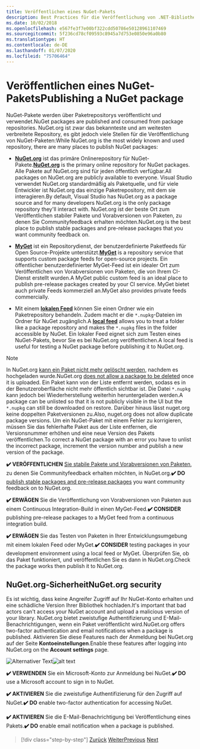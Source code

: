 ```yaml
---
title: Veröffentlichen eines NuGet-Pakets
description: Best Practices für die Veröffentlichung von .NET-Bibliotheken in NuGet.
ms.date: 10/02/2018
ms.openlocfilehash: e567fe3f7e00bf322cdd50786e50128961107469
ms.sourcegitcommit: 5f236cd78cf09593c8945a7d753e0850e96a0b80
ms.translationtype: HT
ms.contentlocale: de-DE
ms.lasthandoff: 01/07/2020
ms.locfileid: "75706464"
---
```

# <a name="publishing-a-nuget-package"></a><span data-ttu-id="f609f-103">Veröffentlichen eines NuGet-Pakets</span><span class="sxs-lookup"><span data-stu-id="f609f-103">Publishing a NuGet package</span></span>

<span data-ttu-id="f609f-104">NuGet-Pakete werden über Paketrepositorys veröffentlicht und verwendet.</span><span class="sxs-lookup"><span data-stu-id="f609f-104">NuGet packages are published and consumed from package repositories.</span></span> <span data-ttu-id="f609f-105">NuGet.org ist zwar das bekannteste und am weitesten verbreitete Repository, es gibt jedoch viele Stellen für die Veröffentlichung von NuGet-Paketen:</span><span class="sxs-lookup"><span data-stu-id="f609f-105">While NuGet.org is the most widely known and used repository, there are many places to publish NuGet packages:</span></span>

* <span data-ttu-id="f609f-106">**[NuGet.org](https://www.nuget.org/)** ist das primäre Onlinerepository für NuGet-Pakete.</span><span class="sxs-lookup"><span data-stu-id="f609f-106">**[NuGet.org](https://www.nuget.org/)** is the primary online repository for NuGet packages.</span></span> <span data-ttu-id="f609f-107">Alle Pakete auf NuGet.org sind für jeden öffentlich verfügbar.</span><span class="sxs-lookup"><span data-stu-id="f609f-107">All packages on NuGet.org are publicly available to everyone.</span></span> <span data-ttu-id="f609f-108">Visual Studio verwendet NuGet.org standardmäßig als Paketquelle, und für viele Entwickler ist NuGet.org das einzige Paketrepository, mit dem sie interagieren.</span><span class="sxs-lookup"><span data-stu-id="f609f-108">By default, Visual Studio has NuGet.org as a package source and for many developers NuGet.org is the only package repository they'll interact with.</span></span> <span data-ttu-id="f609f-109">NuGet.org ist der beste Ort zum Veröffentlichen stabiler Pakete und Vorabversionen von Paketen, zu denen Sie Communityfeedback erhalten möchten.</span><span class="sxs-lookup"><span data-stu-id="f609f-109">NuGet.org is the best place to publish stable packages and pre-release packages that you want community feedback on.</span></span>

* <span data-ttu-id="f609f-110">**[MyGet](https://myget.org/)** ist ein Repositorydienst, der benutzerdefinierte Paketfeeds für Open Source-Projekte unterstützt.</span><span class="sxs-lookup"><span data-stu-id="f609f-110">**[MyGet](https://myget.org/)** is a repository service that supports custom package feeds for open-source projects.</span></span> <span data-ttu-id="f609f-111">Ein öffentlicher benutzerdefinierter MyGet-Feed ist ein idealer Ort zum Veröffentlichen von Vorabversionen von Paketen, die von Ihrem CI-Dienst erstellt wurden.</span><span class="sxs-lookup"><span data-stu-id="f609f-111">A MyGet public custom feed is an ideal place to publish pre-release packages created by your CI service.</span></span> <span data-ttu-id="f609f-112">MyGet bietet auch private Feeds kommerziell an.</span><span class="sxs-lookup"><span data-stu-id="f609f-112">MyGet also provides private feeds commercially.</span></span>

* <span data-ttu-id="f609f-113">Mit einem **[lokalen Feed](/nuget/hosting-packages/local-feeds)** können Sie einen Ordner wie ein Paketrepository behandeln. Zudem macht er die `*.nupkg`-Dateien im Ordner für NuGet zugänglich.</span><span class="sxs-lookup"><span data-stu-id="f609f-113">A **[local feed](/nuget/hosting-packages/local-feeds)** allows you to treat a folder like a package repository and makes the `*.nupkg` files in the folder accessible by NuGet.</span></span> <span data-ttu-id="f609f-114">Ein lokaler Feed eignet sich zum Testen eines NuGet-Pakets, bevor Sie es bei NuGet.org veröffentlichen.</span><span class="sxs-lookup"><span data-stu-id="f609f-114">A local feed is useful for testing a NuGet package before publishing it to NuGet.org.</span></span>

> [!NOTE]
> <span data-ttu-id="f609f-115">In NuGet.org [kann ein Paket nicht mehr gelöscht werden](/nuget/policies/deleting-packages), nachdem es hochgeladen wurde.</span><span class="sxs-lookup"><span data-stu-id="f609f-115">NuGet.org [does not allow a package to be deleted](/nuget/policies/deleting-packages) once it is uploaded.</span></span> <span data-ttu-id="f609f-116">Ein Paket kann von der Liste entfernt werden, sodass es in der Benutzeroberfläche nicht mehr öffentlich sichtbar ist. Die Datei `*.nupkg` kann jedoch bei Wiederherstellung weiterhin heruntergeladen werden.</span><span class="sxs-lookup"><span data-stu-id="f609f-116">A package can be unlisted so that it is not publicly visible in the UI but the `*.nupkg` can still be downloaded on restore.</span></span> <span data-ttu-id="f609f-117">Darüber hinaus lässt nuget.org keine doppelten Paketversionen zu.</span><span class="sxs-lookup"><span data-stu-id="f609f-117">Also, nuget.org does not allow duplicate package versions.</span></span> <span data-ttu-id="f609f-118">Um ein NuGet-Paket mit einem Fehler zu korrigieren, müssen Sie das fehlerhafte Paket aus der Liste entfernen, die Versionsnummer erhöhen und eine neue Version des Pakets veröffentlichen.</span><span class="sxs-lookup"><span data-stu-id="f609f-118">To correct a NuGet package with an error you have to unlist the incorrect package, increment the version number and publish a new version of the package.</span></span>

<span data-ttu-id="f609f-119">**✔️ VERÖFFENTLICHEN** [Sie stabile Pakete und Vorabversionen von Paketen](/nuget/create-packages/publish-a-package), zu denen Sie Communityfeedback erhalten möchten, in NuGet.org.</span><span class="sxs-lookup"><span data-stu-id="f609f-119">**✔️ DO** [publish stable packages and pre-release packages](/nuget/create-packages/publish-a-package) you want community feedback on to NuGet.org.</span></span>

<span data-ttu-id="f609f-120">**✔️ ERWÄGEN** Sie die Veröffentlichung von Vorabversionen von Paketen aus einem Continuous Integration-Build in einen MyGet-Feed.</span><span class="sxs-lookup"><span data-stu-id="f609f-120">**✔️ CONSIDER** publishing pre-release packages to a MyGet feed from a continuous integration build.</span></span>

<span data-ttu-id="f609f-121">**✔️ ERWÄGEN** Sie das Testen von Paketen in Ihrer Entwicklungsumgebung mit einem lokalen Feed oder MyGet.</span><span class="sxs-lookup"><span data-stu-id="f609f-121">**✔️ CONSIDER** testing packages in your development environment using a local feed or MyGet.</span></span> <span data-ttu-id="f609f-122">Überprüfen Sie, ob das Paket funktioniert, und veröffentlichen Sie es dann in NuGet.org.</span><span class="sxs-lookup"><span data-stu-id="f609f-122">Check the package works then publish it to NuGet.org.</span></span>

## <a name="nugetorg-security"></a><span data-ttu-id="f609f-123">NuGet.org-Sicherheit</span><span class="sxs-lookup"><span data-stu-id="f609f-123">NuGet.org security</span></span>

<span data-ttu-id="f609f-124">Es ist wichtig, dass keine Angreifer Zugriff auf Ihr NuGet-Konto erhalten und eine schädliche Version Ihrer Bibliothek hochladen.</span><span class="sxs-lookup"><span data-stu-id="f609f-124">It's important that bad actors can't access your NuGet account and upload a malicious version of your library.</span></span> <span data-ttu-id="f609f-125">NuGet.org bietet zweistufige Authentifizierung und E-Mail-Benachrichtigungen, wenn ein Paket veröffentlicht wird.</span><span class="sxs-lookup"><span data-stu-id="f609f-125">NuGet.org offers two-factor authentication and email notifications when a package is published.</span></span> <span data-ttu-id="f609f-126">Aktivieren Sie diese Features nach der Anmeldung bei NuGet.org auf der Seite **Kontoeinstellungen**.</span><span class="sxs-lookup"><span data-stu-id="f609f-126">Enable these features after logging into NuGet.org on the **Account settings** page.</span></span>

<span data-ttu-id="f609f-127">![Alternativer Text](./media/publish-nuget-package/nuget-2fa.png "NuGet-Kontosicherheit")</span><span class="sxs-lookup"><span data-stu-id="f609f-127">![alt text](./media/publish-nuget-package/nuget-2fa.png "NuGet Account Security")</span></span>

<span data-ttu-id="f609f-128">**✔️ VERWENDEN️** Sie ein Microsoft-Konto zur Anmeldung bei NuGet.</span><span class="sxs-lookup"><span data-stu-id="f609f-128">**✔️ DO** use a Microsoft account to sign in to NuGet.</span></span>

<span data-ttu-id="f609f-129">**✔️ AKTIVIEREN** Sie die zweistufige Authentifizierung für den Zugriff auf NuGet.</span><span class="sxs-lookup"><span data-stu-id="f609f-129">**✔️ DO** enable two-factor authentication for accessing NuGet.</span></span>

<span data-ttu-id="f609f-130">**✔️ AKTIVIEREN️** Sie die E-Mail-Benachrichtigung bei Veröffentlichung eines Pakets.</span><span class="sxs-lookup"><span data-stu-id="f609f-130">**✔️ DO** enable email notification when a package is published.</span></span>

>[!div class="step-by-step"]
><span data-ttu-id="f609f-131">[Zurück](sourcelink.md)
>[Weiter](versioning.md)</span><span class="sxs-lookup"><span data-stu-id="f609f-131">[Previous](sourcelink.md)
[Next](versioning.md)</span></span>
